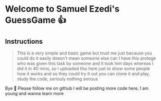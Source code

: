 # Welcome to Samuel Ezedi's GuessGame :+1:

## Instructions

> This is a very simple and basic game
> but trust me just because you could do it easily doesn't mean someone else can
> I have this protege who was given this task by someone and it took him days
> whereas I did it in 40 mins,
> so I uploaded this here just to show some people how it works and so they could try it out
> you can clone it and play, study the code, seriouly nothing serious

Bye :rocket:
Please follow me on github I will be posting more code here, I am young and wanna learn more